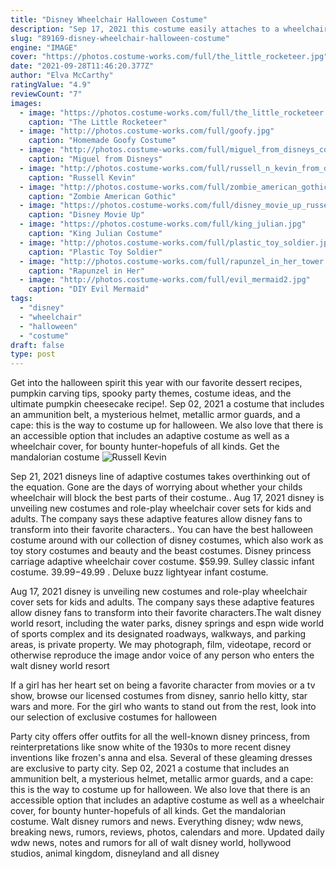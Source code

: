 ```yaml
---
title: "Disney Wheelchair Halloween Costume"
description: "Sep 17, 2021 this costume easily attaches to a wheelchair using hook-and-loop closures. Kids' adaptive pirate ship halloween costume wheelchair cover $35 buy now sign up before you go,"
slug: "89169-disney-wheelchair-halloween-costume"
engine: "IMAGE"
cover: "https://photos.costume-works.com/full/the_little_rocketeer.jpg"
date: "2021-09-28T11:46:20.377Z"
author: "Elva McCarthy"
ratingValue: "4.9"
reviewCount: "7"
images:
  - image: "https://photos.costume-works.com/full/the_little_rocketeer.jpg"
    caption: "The Little Rocketeer"
  - image: "http://photos.costume-works.com/full/goofy.jpg"
    caption: "Homemade Goofy Costume"
  - image: "http://photos.costume-works.com/full/miguel_from_disneys_coco.jpg"
    caption: "Miguel from Disneys"
  - image: "http://photos.costume-works.com/full/russell_n_kevin_from_disneys_up.jpg"
    caption: "Russell Kevin"
  - image: "http://photos.costume-works.com/full/zombie_american_gothic.jpg"
    caption: "Zombie American Gothic"
  - image: "https://photos.costume-works.com/full/disney_movie_up_russell.jpg"
    caption: "Disney Movie Up"
  - image: "https://photos.costume-works.com/full/king_julian.jpg"
    caption: "King Julian Costume"
  - image: "http://photos.costume-works.com/full/plastic_toy_soldier.jpg"
    caption: "Plastic Toy Soldier"
  - image: "http://photos.costume-works.com/full/rapunzel_in_her_tower.jpg"
    caption: "Rapunzel in Her"
  - image: "http://photos.costume-works.com/full/evil_mermaid2.jpg"
    caption: "DIY Evil Mermaid"
tags:
  - "disney"
  - "wheelchair"
  - "halloween"
  - "costume"
draft: false
type: post
---
```


Get into the halloween spirit this year with our favorite dessert recipes, pumpkin carving tips, spooky party themes, costume ideas, and the ultimate pumpkin cheesecake recipe!. Sep 02, 2021 a costume that includes an ammunition belt, a mysterious helmet, metallic armor guards, and a cape: this is the way to costume up for halloween. We also love that there is an accessible option that includes an adaptive costume as well as a wheelchair cover, for bounty hunter-hopefuls of all kinds. Get the mandalorian costume
![Russell Kevin](http://photos.costume-works.com/full/russell_n_kevin_from_disneys_up.jpg "Russell Kevin")

Sep 21, 2021 disneys line of adaptive costumes takes overthinking out of the equation. Gone are the days of worrying about whether your childs wheelchair will block the best parts of their costume.. Aug 17, 2021 disney is unveiling new costumes and role-play wheelchair cover sets for kids and adults. The company says these adaptive features allow disney fans to transform into their favorite characters.. You can have the best halloween costume around with our collection of disney costumes, which also work as toy story costumes and beauty and the beast costumes.  Disney princess carriage adaptive wheelchair cover costume. $59.99. Sulley classic infant costume. $39.99-$49.99 . Deluxe buzz lightyear infant costume.
<!--inArticleAds-->

<!--galleryOne-->

Aug 17, 2021 disney is unveiling new costumes and role-play wheelchair cover sets for kids and adults. The company says these adaptive features allow disney fans to transform into their favorite characters.The walt disney world resort, including the water parks, disney springs and espn wide world of sports complex and its designated roadways, walkways, and parking areas, is private property. We may photograph, film, videotape, record or otherwise reproduce the image andor voice of any person who enters the walt disney world resort
<!--inArticleAds-->

<!--galleryTwo-->

If a girl has her heart set on being a favorite character from movies or a tv show, browse our licensed costumes from disney, sanrio hello kitty, star wars and more. For the girl who wants to stand out from the rest, look into our selection of exclusive costumes for halloween
<!--galleryThree-->

Party city offers offer outfits for all the well-known disney princess, from reinterpretations like snow white of the 1930s to more recent disney inventions like frozen's anna and elsa. Several of these gleaming dresses are exclusive to party city. Sep 02, 2021 a costume that includes an ammunition belt, a mysterious helmet, metallic armor guards, and a cape: this is the way to costume up for halloween. We also love that there is an accessible option that includes an adaptive costume as well as a wheelchair cover, for bounty hunter-hopefuls of all kinds. Get the mandalorian costume. Walt disney rumors and news. Everything disney; wdw news, breaking news, rumors, reviews, photos, calendars and more. Updated daily wdw news, notes and rumors for all of walt disney world, hollywood studios, animal kingdom, disneyland and all disney